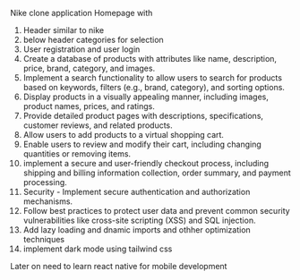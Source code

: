 Nike clone application
Homepage with 
1. Header similar to nike
2. below header categories for selection
3. User registration and user login
4. Create a database of products with attributes like name, description, price, brand, category, and images.
5. Implement a search functionality to allow users to search for products based on keywords, filters (e.g., brand, category), and sorting options.
6. Display products in a visually appealing manner, including images, product names, prices, and ratings.
7. Provide detailed product pages with descriptions, specifications, customer reviews, and related products.
8. Allow users to add products to a virtual shopping cart.
9. Enable users to review and modify their cart, including changing quantities or removing items.   
10. implement a secure and user-friendly checkout process, including shipping and billing information collection, order summary, and payment processing.
11. Security - Implement secure authentication and authorization mechanisms.
12. Follow best practices to protect user data and prevent common security vulnerabilities like cross-site scripting (XSS) and SQL injection. 
13. Add lazy loading and dnamic imports and othher optimization techniques
14. implement dark mode using tailwind css

Later on need to learn react native for mobile development